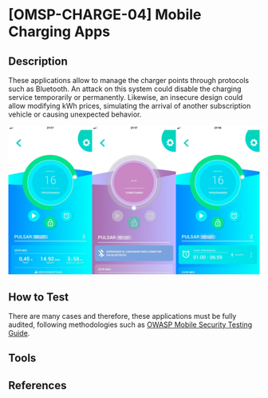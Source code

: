 # [OMSP-CHARGE-04] Mobile Charging Apps
## Description
These applications allow to manage the charger points through protocols such as Bluetooth. An attack on this system could disable the charging service temporarily or permanently. Likewise, an insecure design could allow modifying kWh prices, simulating the arrival of another subscription vehicle or causing unexpected behavior.

![OMSP](/images/charger_app.png)

## How to Test
There are many cases and therefore, these applications must be fully audited, following methodologies such as [OWASP Mobile Security Testing Guide](https://github.com/OWASP/owasp-mstg/).

## Tools

## References